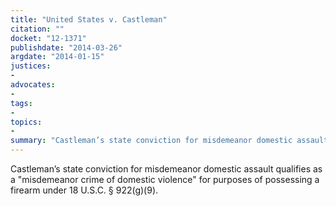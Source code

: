 ```yaml
---
title: "United States v. Castleman"
citation: ""
docket: "12-1371"
publishdate: "2014-03-26"
argdate: "2014-01-15"
justices:
- 
advocates:
- 
tags:
- 
topics:
- 
summary: "Castleman’s state conviction for misdemeanor domestic assault qualifies as a "misdemeanor crime of domestic violence" for purposes of possessing a firearm under 18 U.S.C. § 922(g)(9)."
---
```

Castleman’s state conviction for misdemeanor domestic assault qualifies as a "misdemeanor crime of domestic violence" for purposes of possessing a firearm under 18 U.S.C. § 922(g)(9).

